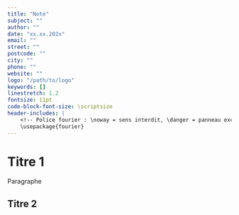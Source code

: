 ```yaml
---
title: "Note"
subject: ""
author: ""
date: "xx.xx.202x"
email: ""
street: ""
postcode: ""
city: ""
phone: ""
website: ""
logo: "/path/to/logo"
keywords: []
linestretch: 1.2
fontsize: 11pt
code-block-font-size: \scriptsize
header-includes: |
	<!-- Police fourier : \noway = sens interdit, \danger = panneau exclamation, etc. -->
	\usepackage{fourier}
---
```


# Titre 1

Paragraphe

## Titre 2
